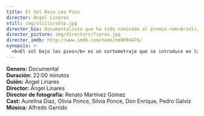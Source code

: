 ```yaml
---
title: El Sol Bajo Los Pies
director: Ángel Linares
still: img/stills/sblp.jpg
director_bio: Documentalista que ha sido nominado al premio <em>Ariel</em> y galardonado en el <em>FICM</em>, <em>DOCSMX</em> y el Festival Internacional de Cine de Caracas. Sus documentales se han presentado en <em>La Semanie de la Critique</em> de <em>Cannes</em>, en el Festival de Cine de Sarajevo y en <em>La Habana</em>. Su documental más premiado ha sido <em>Las Montañas Invisibles</em> (2012).
director_picture: img/directors/fieras.jpg
director_imdb: http://www.imdb.com/name/nm9094476/
synopsis: >
  <b>El sol bajo los pies</b> es un cortometraje que se introduce en la realidad de los niños que involuntariamente se convierten en jornaleros en México. Este documental evidencia las condiciones en que se ven obligados a trabajar con sus padres, y las mentiras y abusos de quienes los contratan.
---
```


<b>Genero:</b> Documental<br>
<b>Duración:</b> 22:00 minutos<br>
<b>Guión:</b> Ángel Linares<br>
<b>Director:</b> Ángel Linares<br>
<b>Director de fotografía:</b> Renato Martínez Gómez<br>
<b>Cast:</b> Aurelina Diaz, Olivia Ponce, Silvia Ponce, Don Enrique, Pedro Galviz<br>
<b>Música:</b> Alfredo Garrido<br>
